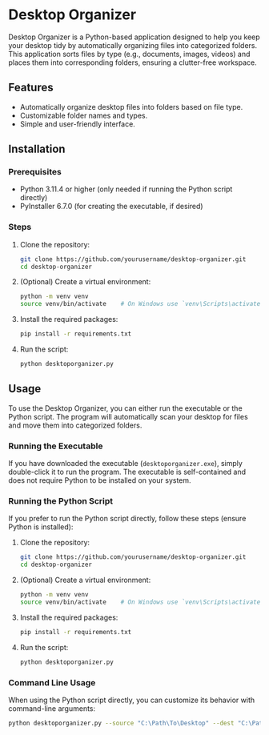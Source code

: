 # Desktop Organizer

Desktop Organizer is a Python-based application designed to help you keep your desktop tidy by automatically organizing files into categorized folders. This application sorts files by type (e.g., documents, images, videos) and places them into corresponding folders, ensuring a clutter-free workspace.

## Features

- Automatically organize desktop files into folders based on file type.
- Customizable folder names and types.
- Simple and user-friendly interface.

## Installation

### Prerequisites

- Python 3.11.4 or higher (only needed if running the Python script directly)
- PyInstaller 6.7.0 (for creating the executable, if desired)

### Steps

1. Clone the repository:

    ```sh
    git clone https://github.com/yourusername/desktop-organizer.git
    cd desktop-organizer
    ```

2. (Optional) Create a virtual environment:

    ```sh
    python -m venv venv
    source venv/bin/activate    # On Windows use `venv\Scripts\activate`
    ```

3. Install the required packages:

    ```sh
    pip install -r requirements.txt
    ```

4. Run the script:

    ```sh
    python desktoporganizer.py
    ```

## Usage

To use the Desktop Organizer, you can either run the executable or the Python script. The program will automatically scan your desktop for files and move them into categorized folders.

### Running the Executable

If you have downloaded the executable (`desktoporganizer.exe`), simply double-click it to run the program. The executable is self-contained and does not require Python to be installed on your system.

### Running the Python Script

If you prefer to run the Python script directly, follow these steps (ensure Python is installed):

1. Clone the repository:

    ```sh
    git clone https://github.com/yourusername/desktop-organizer.git
    cd desktop-organizer
    ```

2. (Optional) Create a virtual environment:

    ```sh
    python -m venv venv
    source venv/bin/activate    # On Windows use `venv\Scripts\activate`
    ```

3. Install the required packages:

    ```sh
    pip install -r requirements.txt
    ```

4. Run the script:

    ```sh
    python desktoporganizer.py
    ```

### Command Line Usage

When using the Python script directly, you can customize its behavior with command-line arguments:

```sh
python desktoporganizer.py --source "C:\Path\To\Desktop" --dest "C:\Path\To\OrganizedFolder"
